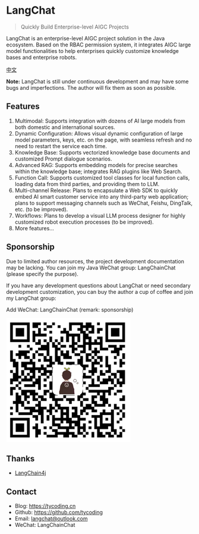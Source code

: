 # LangChat

> Quickly Build Enterprise-level AIGC Projects

LangChat is an enterprise-level AIGC project solution in the Java ecosystem. Based on the RBAC permission system, it integrates AIGC large model functionalities to help enterprises quickly customize knowledge bases and enterprise robots.

[中文](./README.md)

**Note:** LangChat is still under continuous development and may have some bugs and imperfections. The author will fix them as soon as possible.

## Features

1. Multimodal: Supports integration with dozens of AI large models from both domestic and international sources.
2. Dynamic Configuration: Allows visual dynamic configuration of large model parameters, keys, etc. on the page, with seamless refresh and no need to restart the service each time.
3. Knowledge Base: Supports vectorized knowledge base documents and customized Prompt dialogue scenarios.
4. Advanced RAG: Supports embedding models for precise searches within the knowledge base; integrates RAG plugins like Web Search.
5. Function Call: Supports customized tool classes for local function calls, loading data from third parties, and providing them to LLM.
6. Multi-channel Release: Plans to encapsulate a Web SDK to quickly embed AI smart customer service into any third-party web application; plans to support messaging channels such as WeChat, Feishu, DingTalk, etc. (to be improved).
7. Workflows: Plans to develop a visual LLM process designer for highly customized robot execution processes (to be improved).
8. More features...

## Sponsorship

Due to limited author resources, the project development documentation may be lacking. You can join my Java WeChat group: LangChainChat (please specify the purpose).

If you have any development questions about LangChat or need secondary development customization, you can buy the author a cup of coffee and join my LangChat group:

Add WeChat: LangChainChat (remark: sponsorship)

![](imgs/MIK-u8rMXC.png)

## Thanks

- [LangChain4j](https://github.com/langchain4j/langchain4j)

## Contact

- Blog: https://tycoding.cn
- Github: https://github.com/tycoding
- Email: langchat@outlook.com
- WeChat: LangChainChat